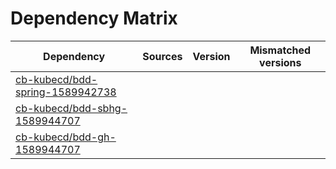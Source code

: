 # Dependency Matrix

Dependency | Sources | Version | Mismatched versions
---------- | ------- | ------- | -------------------
[cb-kubecd/bdd-spring-1589942738](https://github.com/cb-kubecd/bdd-spring-1589942738.git) |  | []() | 
[cb-kubecd/bdd-sbhg-1589944707](https://github.com/cb-kubecd/bdd-sbhg-1589944707.git) |  | []() | 
[cb-kubecd/bdd-gh-1589944707](https://github.com/cb-kubecd/bdd-gh-1589944707.git) |  | []() | 

